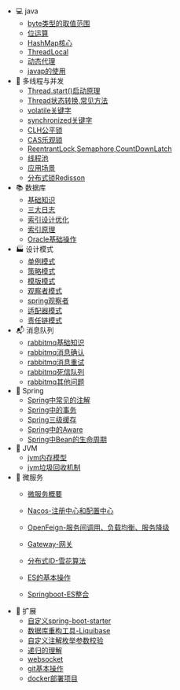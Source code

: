 

- 💻 java
  - [byte类型的取值范围](https://sunhhw.github.io/#/md/idea-plugin/java/2022-03-12-byte类型的取值范围.md)
  - [位运算](https://sunhhw.github.io/#/md/idea-plugin/java/2022-02-12-位运算.md)
  - [HashMap核心](https://sunhhw.github.io/#/md/idea-plugin/java/2022-03-12-HashMap.md)
  - [ThreadLocal](https://sunhhw.github.io/#/md/idea-plugin/java/2022-03-19-ThreadLocal.md)
  - [动态代理](https://sunhhw.github.io/#/md/idea-plugin/java/2022-04-16-动态代理.md)
  - [javap的使用](https://sunhhw.github.io/#/md/idea-plugin/java/2022-05-07-javap使用.md)
- 🔀 多线程与并发
  - [Thread.start()启动原理](https://sunhhw.github.io/#/md/idea-plugin/thread/2022-04-19-Thread.start()启动原理.md)
  - [Thread状态转换,常见方法](https://sunhhw.github.io/#/md/idea-plugin/thread/2022-04-20-Thread状态转换,常用方法.md)
  - [volatile关键字](https://sunhhw.github.io/#/md/idea-plugin/thread/2022-04-15-volatile.md)
  - [synchronized关键字](https://sunhhw.github.io/#/md/idea-plugin/thread/2022-05-08-synchronized.md)
  - [CLH公平锁](https://sunhhw.github.io/#/md/idea-plugin/thread/2022-05-10-CLH公平锁.md)
  - [CAS乐观锁](https://sunhhw.github.io/#/md/idea-plugin/thread/2022-05-11-CAS乐观锁.md)
  - [ReentrantLock,Semaphore,CountDownLatch](https://sunhhw.github.io/#/md/idea-plugin/thread/2022-05-08-ReentrantLock.md)
  - [线程池](https://sunhhw.github.io/#/md/idea-plugin/thread/2022-05-07-线程池.md)
  - [应用场景](https://sunhhw.github.io/#/md/idea-plugin/thread/2022-06-17-应用场景.md)
  - [分布式锁Redisson](https://sunhhw.github.io/#/md/idea-plugin/thread/2022-08-20-Redisson.md)
- 📚 数据库
  - [基础知识](https://sunhhw.github.io/#/md/idea-plugin/mysql/2022-06-16-基础知识.md)
  - [三大日志](https://sunhhw.github.io/#/md/idea-plugin/mysql/2022-06-16-三大日志(binlog,redolog,undolog).md)
  - [索引设计优化](https://sunhhw.github.io/#/md/idea-plugin/mysql/2022-06-16-索引设计优化.md)
  - [索引原理](https://sunhhw.github.io/#/md/idea-plugin/mysql/2022-06-16-索引原理.md)
  - [Oracle基础操作](/md/idea-plugin/mysql/2022-08-11-Oracle基本操作.md)
- 🏭 设计模式
  - [单例模式](https://sunhhw.github.io/#/md/idea-plugin/设计模式/2022-03-08-单例模式.md)
  - [策略模式](https://sunhhw.github.io/#/md/idea-plugin/设计模式/2022-03-08-策略模式.md)
  - [模版模式](https://sunhhw.github.io/#/md/idea-plugin/设计模式/2022-03-09-模版模式.md)
  - [观察者模式](https://sunhhw.github.io/#/md/idea-plugin/设计模式/2022-03-24-观察者模式.md)
  - [spring观察者](https://sunhhw.github.io/#/md/idea-plugin/design/2022-06-26-spring观察者.md)
  - [适配器模式](https://sunhhw.github.io/#/md/idea-plugin/design/2022-08-27-适配器模式.md)
  - [责任链模式](https://sunhhw.github.io/#/md/idea-plugin/design/2022-09-02-责任链模式.md)
- 📬 消息队列
  - [rabbitmq基础知识](https://sunhhw.github.io/#/md/idea-plugin/mq/2022-09-14-rabbitmq基础知识.md)
  - [rabbitmq消息确认](https://sunhhw.github.io/#/md/idea-plugin/mq/2022-09-14-rabbitmq消息确认.md)
  - [rabbitmq消息重试](https://sunhhw.github.io/#/md/idea-plugin/mq/2022-09-14-rabbitmq消息重试.md)
  - [rabbitmq死信队列](https://sunhhw.github.io/#/md/idea-plugin/mq/2022-09-14-rabbitmq死信队列.md)
  - [rabbitmq其他问题](https://sunhhw.github.io/#/md/idea-plugin/mq/2022-09-14-rabbitmq其他问题.md)
- 🌿 Spring
  - [Spring中常见的注解]( https://sunhhw.github.io/#/md/idea-plugin/spring/2022-03-06-Spring中常见注解.md )
  - [Spring中的事务](https://sunhhw.github.io/#/md/idea-plugin/spring/2022-03-06-Spring中事务问题.md)
  - [Spring三级缓存](https://sunhhw.github.io/#/md/idea-plugin/spring/2022-04-08-Spring三级缓存.md)
  - [Spring中的Aware](https://sunhhw.github.io/#/md/idea-plugin/spring/2022-09-06-Spring中Aware.md)
  - [Spring中Bean的生命周期](https://sunhhw.github.io/#/md/idea-plugin/spring/2022-4-15-Spring中Bean的生命周期.md)
- 🚁 JVM
  - [jvm内存模型](/md/idea-plugin/jvm/2022-07-28-jvm内存模型.md)
  - [jvm垃圾回收机制](/md/idea-plugin/jvm/2022-07-28-jvm垃圾回收.md)
- :leaves: 微服务
  - [微服务概要](https://sunhhw.github.io/#/md/idea-plugin/cloud/2022-03-25-微服务总体概述.md)

  - [Nacos-注册中心和配置中心](https://sunhhw.github.io/#/md/idea-plugin/cloud/2022-03-25-Nacos.md)
  - [OpenFeign-服务间调用、负载均衡、服务降级](https://sunhhw.github.io/#/md/idea-plugin/cloud/2022-03-25-OpenFeign.md)
  - [Gateway-网关](https://sunhhw.github.io/#/md/idea-plugin/cloud/2022-03-25-Gateway.md)
  - [分布式ID-雪花算法](https://sunhhw.github.io/#/md/idea-plugin/cloud/2022-03-08-雪花算法.md)
  - [ES的基本操作](https://sunhhw.github.io/#/md/idea-plugin/cloud/2022-06-02-ES.md)
  - [Springboot-ES整合](https://sunhhw.github.io/#/md/idea-plugin/cloud/2022-06-05-Springboot-ES.md)
- 🚌 扩展
  - [自定义spring-boot-starter](https://sunhhw.github.io/#/md/idea-plugin/other/2022-03-22-自定义starter.md)
  - [数据库重构工具-Liquibase](https://sunhhw.github.io/#/md/idea-plugin/other/2022-04-01-Liquibase.md)
  - [自定义注解枚举参数校验](https://sunhhw.github.io/#/md/idea-plugin/other/2022-04-13-自定义注解参数枚举校验.md)
  - [递归的理解](https://sunhhw.github.io/#/md/idea-plugin/other/2022-04-14-递归的理解.md)
  - [websocket](https://sunhhw.github.io/#/md/idea-plugin/other/2022-08-30-websocket.md)
  - [git基本操作](https://sunhhw.github.io/#/md/idea-plugin/other/2022-07-22-Git.md)
  - [docker部署项目](https://sunhhw.github.io/#/md/idea-plugin/other/2022-09-21-docker部署项目.md)
